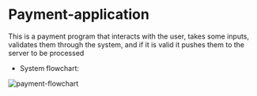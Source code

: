 # Payment-application

This is a payment program that interacts with the user, takes some inputs, validates them through the system, and if it is valid it pushes them to the server to be processed

- System flowchart:

![payment-flowchart](https://user-images.githubusercontent.com/113522732/191631736-ab39da10-3b1e-48ba-a740-f3e96fd7a49c.jpg)
